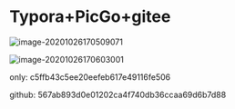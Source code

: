 # Typora+PicGo+gitee



![image-20201026170509071](https://gitee.com/raylee-lilei/cdn/raw/master/image-20201026170509071.png)

![image-20201026170603001](https://gitee.com/raylee-lilei/cdn/raw/master/image-20201026170603001.png)

only:  c5ffb43c5ee20eefeb617e49116fe506

github: 567ab893d0e01202ca4f740db36ccaa69d6b7d88